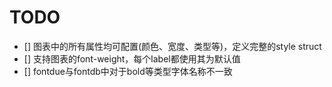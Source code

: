 # TODO

- [] 图表中的所有属性均可配置(颜色、宽度、类型等)，定义完整的style struct
- [] 支持图表的font-weight，每个label都使用其为默认值
- [] fontdue与fontdb中对于bold等类型字体名称不一致
